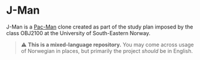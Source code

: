 # J-Man

J-Man is a [Pac-Man](https://en.wikipedia.org/wiki/Pac-Man) clone created as part of the study plan imposed by the class OBJ2100 at the University of South-Eastern Norway.

> :warning: **This is a mixed-language repository.** You may come across usage of Norwegian in places, but primarily the project _should_ be in English.